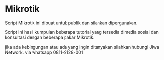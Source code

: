 # Mikrotik
Script MIkrotik ini dibuat untuk publik dan silahkan dipergunakan.

Script ini hasil kumpulan beberapa tutorial yang tersedia dimedia sosial dan konsultasi dengan beberapa pakar Mikrotik.

jika ada kebingungan atau ada yang ingin ditanyakan silahkan hubungi Jiwa Network.
via whatsapp 0811-9128-001
